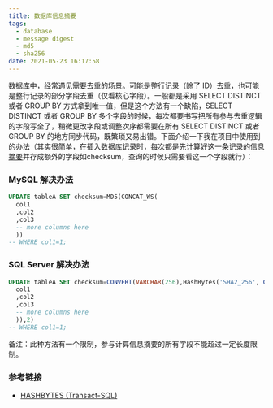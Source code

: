 ```yaml
---
title: 数据库信息摘要
tags:
  - database
  - message digest
  - md5
  - sha256
date: 2021-05-23 16:17:58
---
```


数据库中，经常遇见需要去重的场景。可能是整行记录（除了 ID）去重，也可能是整行记录的部分字段去重（仅看核心字段）。一般都是采用 SELECT DISTINCT 或者 GROUP BY 方式拿到唯一值，但是这个方法有一个缺陷，SELECT DISTINCT 或者 GROUP BY 多个字段的时候，每次都要书写把所有参与去重逻辑的字段写全了，稍微更改字段或调整次序都需要在所有 SELECT DISTINCT 或者 GROUP BY 的地方同步代码，既繁琐又易出错。下面介绍一下我在项目中使用到的办法（其实很简单，在插入数据库记录时，每次都是先计算好这一条记录的[信息摘要](https://baike.baidu.com/item/%E6%95%B0%E5%AD%97%E6%91%98%E8%A6%81/4069118?fromtitle=%E6%B6%88%E6%81%AF%E6%91%98%E8%A6%81&fromid=4547744&fr=aladdin)并存成额外的字段如checksum，查询的时候只需要看这一个字段就行）：

### MySQL 解决办法

```sql
UPDATE tableA SET checksum=MD5(CONCAT_WS(
  col1
  ,col2
  ,col3
  -- more columns here
  ))
-- WHERE col1=1;
```

### SQL Server 解决办法


```sql
UPDATE tableA SET checksum=CONVERT(VARCHAR(256),HashBytes('SHA2_256', CONCAT(
  col1
  ,col2
  ,col3
  -- more columns here
  )),2)
-- WHERE col1=1;
```

备注：此种方法有一个限制，参与计算信息摘要的所有字段不能超过一定长度限制。

### 参考链接

- [HASHBYTES (Transact-SQL)](https://docs.microsoft.com/en-us/sql/t-sql/functions/hashbytes-transact-sql?view=sql-server-ver15)
